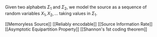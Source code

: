 Given two alphabets $\Sigma_{1}$ and $\Sigma_{2}$, we model the source as a sequence of random variables $X_{1},X_{2},\dots$ taking values in $\Sigma_{1}$.

[[Memoryless Source]]
[[Reliably encodable]]
[[Source Information Rate]]
[[Asymptotic Equipartition Property]]
[[Shannon's 1st coding theorem]]